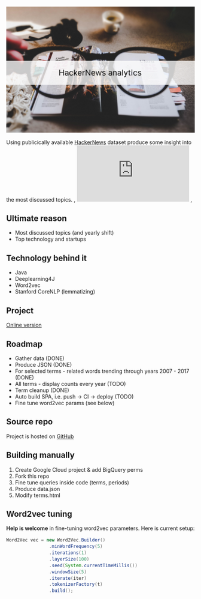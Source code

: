 ![HackerNews analytics](hnstats-ewan-robertson-208059.png)

Using publicically available [HackerNews](https://news.ycombinator.com) dataset produce some insight into the most discussed topics.
,
![T](https://t.wizecore.com/p.php?idsite=1&rec=1&action_name=hnstats_github)
,
## Ultimate reason

  * Most discussed topics (and yearly shift)
  * Top technology and startups

## Technology behind it

  * Java
  * Deeplearning4J
  * Word2vec
  * Stanford CoreNLP (lemmatizing)

## Project

[Online version](http://wizecore.com/hnstats/terms.html)

## Roadmap
- Gather data (DONE)
- Produce JSON (DONE)
- For selected terms - related words trending through years 2007 - 2017 (DONE)
- All terms - display counts every year (TODO)
- Term cleanup (DONE)
- Auto build SPA, i.e. push -> CI -> deploy (TODO)
- Fine tune word2vec params (see below)

## Source repo

Project is hosted on [GitHub](https://github.com/wizecore/hnstats)

## Building manually

1. Create Google Cloud project & add BigQuery perms
2. Fork this repo
3. Fine tune queries inside code (terms, periods)
4. Produce data.json
5. Modify terms.html

## Word2vec tuning

**Help is welcome** in fine-tuning word2vec parameters. Here is current setup:

```java
Word2Vec vec = new Word2Vec.Builder()
                .minWordFrequency(5)
                .iterations(1)
                .layerSize(100)
                .seed(System.currentTimeMillis())
                .windowSize(5)
                .iterate(iter)
                .tokenizerFactory(t)
                .build();
```
